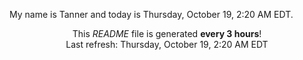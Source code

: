 My name is Tanner and today is Thursday, October 19, 2:20 AM EDT.

<p align="center">This <i>README</i> file is generated <b>every 3 hours</b>!</br>Last refresh: Thursday, October 19, 2:20 AM EDT<br /></p>
